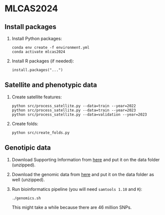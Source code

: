 # MLCAS2024

## Install packages
1. Install Python packages:
    ```
    conda env create -f environment.yml
    conda activate mlcas2024
    ```

2. Install R packages (if needed):
    ```
    install.packages("...")
    ```

## Satellite and phenotypic data
1. Create satellite features:
    ```
    python src/process_satellite.py --data=train --year=2022
    python src/process_satellite.py --data=train --year=2023
    python src/process_satellite.py --data=validation --year=2023
    ```

2. Create folds:
    ```
    python src/create_folds.py
    ```

## Genotipic data
1. Download Supporting Information from [here](https://onlinelibrary.wiley.com/action/downloadSupplement?doi=10.1111%2Ftpj.16123&file=tpj16123-sup-0001-Supinfo.zip) and put it on the data folder (unzipped).

2. Download the genomic data from [here](https://ars-usda.app.box.com/v/maizegdb-public/folder/189779501832) and put it on the data folder as well (unzipped).

3. Run bioinformatics pipeline (you will need `samtools 1.10` and `R`):
    ```
    ./genomics.sh
    ```
    This might take a while because there are 46 million SNPs.